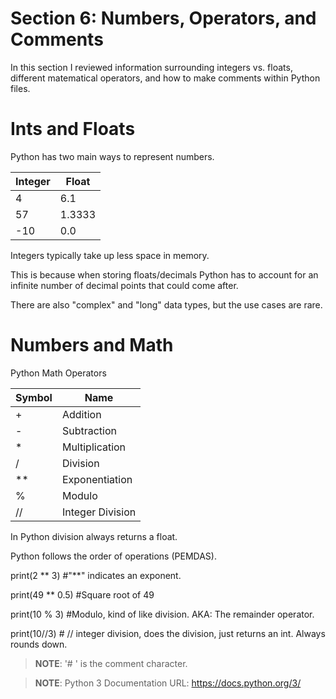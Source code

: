 # Section 6: Numbers, Operators, and Comments

In this section I reviewed information surrounding integers vs. floats, different matematical operators, and how to make comments within Python files.

# Ints and Floats

Python has two main ways to represent numbers. 

|Integer|Float|
 |--|--|
 |4|6.1|
 |57|1.3333|
 |-10|0.0|

Integers typically take up less space in memory.  
 
This is because when storing floats/decimals Python has to account for an infinite number of decimal points that could come after.  

There are also "complex" and "long" data types, but the use cases are rare. 

# Numbers and Math

Python Math Operators 

|Symbol|Name|
|--|--|
|+|Addition|
|-|Subtraction|
|*|Multiplication|
|/|Division|
|**|Exponentiation|
|%|Modulo|
|//|Integer Division|

In Python division always returns a float. 

Python follows the order of operations (PEMDAS). 

print(2 ** 3) #"**" indicates an exponent. 

print(49 ** 0.5) #Square root of 49 

print(10 % 3) #Modulo, kind of like division. AKA: The remainder operator. 

print(10//3) # // integer division, does the division, just returns an int. Always rounds down. 
 
> **NOTE**: '# ' is the comment character. 

> **NOTE**: Python 3 Documentation URL: https://docs.python.org/3/ 